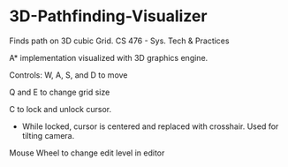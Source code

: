 # 3D-Pathfinding-Visualizer
Finds path on 3D cubic Grid. CS 476 - Sys. Tech &amp; Practices

A* implementation visualized with 3D graphics engine.

Controls:
W, A, S, and D to move


Q and E to change grid size

C to lock and unlock cursor. 

- While locked, cursor is centered and replaced with crosshair. Used for tilting camera.

Mouse Wheel to change edit level in editor

